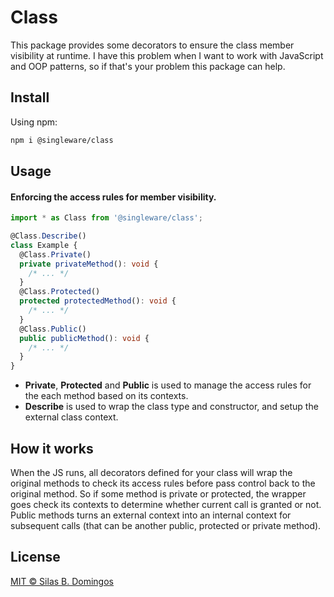 # Class

This package provides some decorators to ensure the class member visibility at runtime.
I have this problem when I want to work with JavaScript and OOP patterns, so if that's your problem this package can help.

## Install

Using npm:

```sh
npm i @singleware/class
```

## Usage

#### Enforcing the access rules for member visibility.

```ts
import * as Class from '@singleware/class';

@Class.Describe()
class Example {
  @Class.Private()
  private privateMethod(): void {
    /* ... */
  }
  @Class.Protected()
  protected protectedMethod(): void {
    /* ... */
  }
  @Class.Public()
  public publicMethod(): void {
    /* ... */
  }
}
```

- **Private**, **Protected** and **Public** is used to manage the access rules for the each method based on its contexts.
- **Describe** is used to wrap the class type and constructor, and setup the external class context.

## How it works

When the JS runs, all decorators defined for your class will wrap the original methods to check its access rules before pass control back to the original method. So if some method is private or protected, the wrapper goes check its contexts to determine whether current call is granted or not. Public methods turns an external context into an internal context for subsequent calls (that can be another public, protected or private method).

## License

[MIT &copy; Silas B. Domingos](https://balmante.eti.br)
